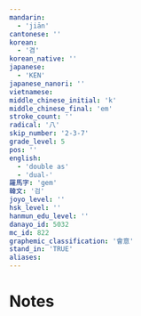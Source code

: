 ```yaml
---
mandarin:
  - 'jiān'
cantonese: ''
korean:
  - '겸'
korean_native: ''
japanese:
  - 'KEN'
japanese_nanori: ''
vietnamese:
middle_chinese_initial: 'k'
middle_chinese_final: 'em'
stroke_count: ''
radical: '八'
skip_number: '2-3-7'
grade_level: 5
pos: ''
english:
  - 'double as'
  - 'dual-'
羅馬字: 'gem'
韓文: '검'
joyo_level: ''
hsk_level: ''
hanmun_edu_level: ''
danayo_id: 5032
mc_id: 822
graphemic_classification: '會意'
stand_in: 'TRUE'
aliases:
---
```


# Notes
